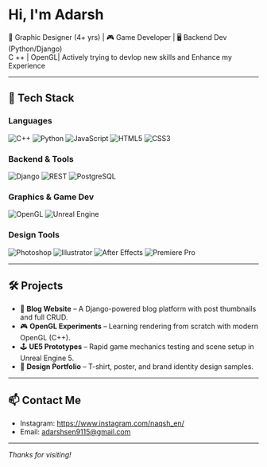 #  Hi, I'm Adarsh 

🎨 Graphic Designer (4+ yrs) | 🎮 Game Developer | 🖥️ Backend Dev (Python/Django)  
C ++ | OpenGL| Actively trying to devlop new skills and Enhance my Experience

---

## 🚀 Tech Stack

### Languages  
![C++](https://img.shields.io/badge/C++-00599C?style=flat&logo=c%2B%2B&logoColor=white)
![Python](https://img.shields.io/badge/Python-3776AB?style=flat&logo=python&logoColor=white)
![JavaScript](https://img.shields.io/badge/JavaScript-F7DF1E?style=flat&logo=javascript&logoColor=black)
![HTML5](https://img.shields.io/badge/HTML5-E34F26?style=flat&logo=html5&logoColor=white)
![CSS3](https://img.shields.io/badge/CSS3-1572B6?style=flat&logo=css3&logoColor=white)

### Backend & Tools  
![Django](https://img.shields.io/badge/Django-092E20?style=flat&logo=django&logoColor=white)
![REST](https://img.shields.io/badge/REST%20API-000000?style=flat&logo=fastapi&logoColor=white)
![PostgreSQL](https://img.shields.io/badge/PostgreSQL-4169E1?style=flat&logo=postgresql&logoColor=white)

### Graphics & Game Dev  
![OpenGL](https://img.shields.io/badge/OpenGL-5586A4?style=flat&logo=opengl&logoColor=white)
![Unreal Engine](https://img.shields.io/badge/Unreal%20Engine-000000?style=flat&logo=unrealengine&logoColor=white)

### Design Tools  
![Photoshop](https://img.shields.io/badge/Photoshop-31A8FF?style=flat&logo=adobephotoshop&logoColor=white)
![Illustrator](https://img.shields.io/badge/Illustrator-FF9A00?style=flat&logo=adobeillustrator&logoColor=white)
![After Effects](https://img.shields.io/badge/After%20Effects-9999FF?style=flat&logo=adobeaftereffects&logoColor=white)
![Premiere Pro](https://img.shields.io/badge/Premiere%20Pro-9999FF?style=flat&logo=adobepremierepro&logoColor=white)

---

## 🛠️ Projects

- 📝 **Blog Website** – A Django-powered blog platform with post thumbnails and full CRUD.
- 🎮 **OpenGL Experiments** – Learning rendering from scratch with modern OpenGL (C++).
- 🕹️ **UE5 Prototypes** – Rapid game mechanics testing and scene setup in Unreal Engine 5.
- 👕 **Design Portfolio** – T-shirt, poster, and brand identity design samples.

---

## 📫 Contact Me

- Instagram: https://www.instagram.com/naqsh_en/
- Email: adarshsen9115@gmail.com

---

_Thanks for visiting!_
